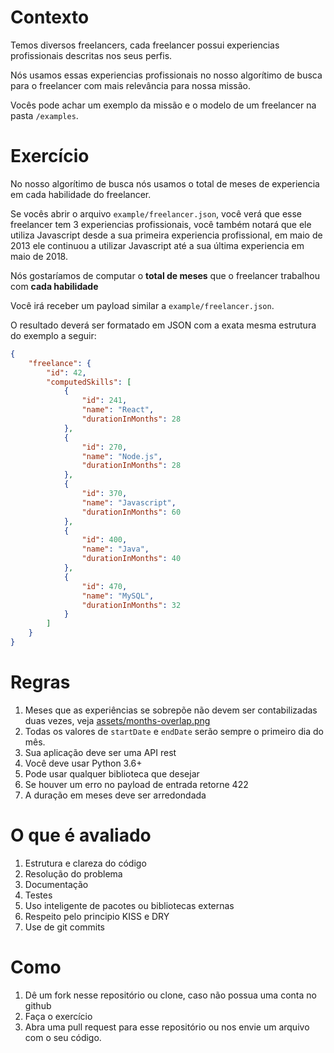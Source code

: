 # Contexto

Temos diversos freelancers, cada freelancer possui experiencias profissionais descritas nos seus perfis.

Nós usamos essas experiencias profissionais no nosso algorítimo de busca para o freelancer com mais relevância para nossa missão.

Vocês pode achar um exemplo da missão e o modelo de um freelancer na pasta `/examples`.

# Exercício

No nosso algorítimo de busca nós usamos o total de meses de experiencia em cada habilidade do freelancer.

Se vocês abrir o arquivo `example/freelancer.json`, você verá que esse freelancer tem 3 experiencias profissionais, você também notará que ele utiliza Javascript desde a sua primeira experiencia profissional, em maio de 2013 ele continuou a utilizar Javascript até a sua última experiencia em maio de 2018.

Nós gostaríamos de computar o **total de meses** que o freelancer trabalhou com **cada habilidade**

Você irá receber um payload similar a `example/freelancer.json`.

O resultado deverá ser formatado em JSON com a exata mesma estrutura do exemplo a seguir:
```json
{
    "freelance": {
        "id": 42,
        "computedSkills": [
            {
                "id": 241,
                "name": "React",
                "durationInMonths": 28
            },
            {
                "id": 270,
                "name": "Node.js",
                "durationInMonths": 28
            },
            {
                "id": 370,
                "name": "Javascript",
                "durationInMonths": 60
            },
            {
                "id": 400,
                "name": "Java",
                "durationInMonths": 40
            },
            {
                "id": 470,
                "name": "MySQL",
                "durationInMonths": 32
            }
        ]
    }
}
```

# Regras

1. Meses que as experiências se sobrepõe não devem ser contabilizadas duas vezes, veja [assets/months-overlap.png](./assets/months-overlap.png)
2. Todas os valores de `startDate` e `endDate` serão sempre o primeiro dia do mês.
3. Sua aplicação deve ser uma API rest
4. Você deve usar Python 3.6+
5. Pode usar qualquer biblioteca que desejar
6. Se houver um erro no payload de entrada retorne 422
7. A duração em meses deve ser arredondada

# O que é avaliado

1. Estrutura e clareza do código
2. Resolução do problema
3. Documentação
4. Testes
5. Uso inteligente de pacotes ou bibliotecas externas
6. Respeito pelo principio KISS e DRY
7. Use de git commits

# Como

1. Dê um fork nesse repositório ou clone, caso não possua uma conta no github
2. Faça o exercício
3. Abra uma pull request para esse repositório ou nos envie um arquivo com o seu código.